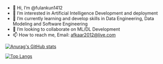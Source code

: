 - 👋 Hi, I’m @fulankun1412
- 👀 I’m interested in Artificial Intelligence Development and deployment 
- 🌱 I’m currently learning and develop skills in Data Engineering, Data Modeling and Software Engineering
- 💞️ I’m looking to collaborate on ML/DL Development
- 📫 How to reach me, Email: afkaar2012@live.com

[![Anurag's GitHub stats](https://github-readme-stats.vercel.app/api?username=fulankun1412&theme=dark&show_icons=true)](https://github.com/anuraghazra/github-readme-stats)

[![Top Langs](https://github-readme-stats.vercel.app/api/top-langs/?username=fulankun1412&layout=donut&size_weight=0.0&count_weight=1.0&theme=dark&show_icons=true)](https://github.com/anuraghazra/github-readme-stats)
<!---
fulankun1412/fulankun1412 is a ✨ special ✨ repository because its `README.md` (this file) appears on your GitHub profile.
You can click the Preview link to take a look at your changes.
--->
